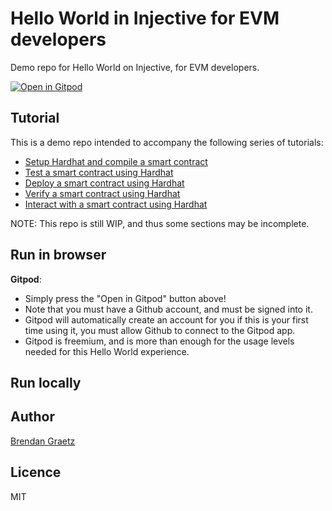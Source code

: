 # Hello World in Injective for EVM developers

Demo repo for Hello World on Injective, for EVM developers.

[![Open in Gitpod](https://gitpod.io/button/open-in-gitpod.svg)](https://gitpod.io/?autostart=true&editor=code&workspaceClass=g1-standard#https://github.com/injective-dev/inj-evm-hello-world)

<!-- TODO insert github code space links -->

## Tutorial

This is a demo repo intended to accompany the following series of tutorials:

* [Setup Hardhat and compile a smart contract](https://docs.injective.network/developers-evm/smart-contracts/compile-hardhat)
* [Test a smart contract using Hardhat](https://docs.injective.network/developers-evm/smart-contracts/test-hardhat)
* [Deploy a smart contract using Hardhat](https://docs.injective.network/developers-evm/smart-contracts/deploy-hardhat)
* [Verify a smart contract using Hardhat](https://docs.injective.network/developers-evm/smart-contracts/verify-hardhat)
* [Interact with a smart contract using Hardhat](https://docs.injective.network/developers-evm/smart-contracts/interact-hardhat)

<!-- To watch a recorded demonstration, view on [youtube.com](...). -->

NOTE: This repo is still WIP, and thus some sections may be incomplete.

## Run in browser

**Gitpod**:

- Simply press the "Open in Gitpod" button above!
- Note that you must have a Github account, and must be signed into it.
- Gitpod will automatically create an account for you if this is your first time using it, you must allow Github to connect to the Gitpod app.
- Gitpod is freemium, and is more than enough for the usage levels needed for this Hello World experience.

<!-- TODO github code spaces instructions -->

## Run locally

<!-- TODO -->

## Author

[Brendan Graetz](https://blog.bguiz.com/)

## Licence

MIT
